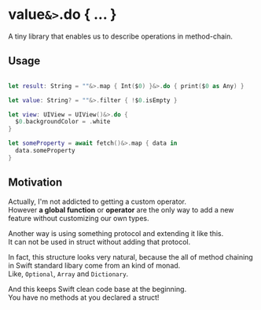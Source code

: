 # value`&>`.do { ... }

A tiny library that enables us to describe operations in method-chain.

## Usage

```swift

let result: String = ""&>.map { Int($0) }&>.do { print($0 as Any) }

let value: String? = ""&>.filter { !$0.isEmpty }

let view: UIView = UIView()&>.do {
  $0.backgroundColor = .white
}
```

```swift
let someProperty = await fetch()&>.map { data in
  data.someProperty
}
```

## Motivation

Actually, I'm not addicted to getting a custom operator.  
However **a global function** or **operator** are the only way to add a new feature without customizing our own types.

Another way is using something protocol and extending it like this.  
It can not be used in struct without adding that protocol.

In fact, this structure looks very natural, because the all of method chaining in Swift standard libary come from an kind of monad.  
Like, `Optional`, `Array` and `Dictionary`.

And this keeps Swift clean code base at the beginning.  
You have no methods at you declared a struct!
